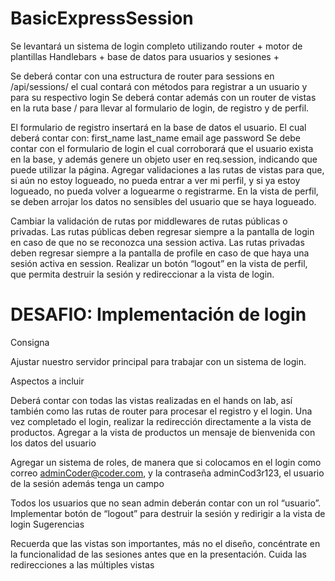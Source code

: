 # BasicExpressSession
Se levantará un sistema de login completo utilizando router + motor de plantillas Handlebars + base de datos para usuarios y sesiones + 

Se deberá contar con una estructura de router para sessions en /api/sessions/ el cual contará con métodos para registrar a un usuario y para su respectivo login
Se deberá contar además con un router de vistas en la ruta base / para llevar al formulario de login, de registro y de perfil.

El formulario de registro insertará en la base de datos el usuario. El cual deberá contar con:
first_name
last_name
email
age
password
Se debe contar con el formulario de login el cual corroborará que el usuario exista en la base, y además genere un objeto user en req.session, indicando que puede utilizar la página.
Agregar validaciones a las rutas de vistas para que, si aún no estoy logueado, no pueda entrar a ver mi perfil, y si ya estoy logueado, no pueda volver a loguearme o registrarme.
En la vista de perfil, se deben arrojar los datos no sensibles del usuario que se haya logueado.

Cambiar la validación de rutas por middlewares de rutas públicas o privadas. 
Las rutas públicas deben regresar siempre a la pantalla de login en caso de que no se reconozca una session activa.
Las rutas privadas deben regresar siempre a la pantalla de profile en caso de que haya una sesión activa en session.
Realizar un botón “logout” en la vista de perfil, que permita destruir la sesión y redireccionar a la vista de login.

# DESAFIO: Implementación de login


Consigna

Ajustar nuestro servidor principal para trabajar con un sistema de login.

Aspectos a incluir

Deberá contar con todas las vistas realizadas en el hands on lab, así también como las rutas de router para procesar el registro y el login. 
Una vez completado el login, realizar la redirección directamente a la vista de productos.
Agregar a la vista de productos un mensaje de bienvenida con los datos del usuario

Agregar un sistema de roles, de manera que si colocamos en el login como correo adminCoder@coder.com, y la contraseña adminCod3r123, el usuario de la sesión además tenga un campo 


Todos los usuarios que no sean admin deberán contar con un rol “usuario”.
Implementar botón de “logout” para destruir la sesión y redirigir a la vista de login
Sugerencias

Recuerda que las vistas son importantes, más no el diseño, concéntrate en la funcionalidad de las sesiones antes que en la presentación.
Cuida las redirecciones a las múltiples vistas

